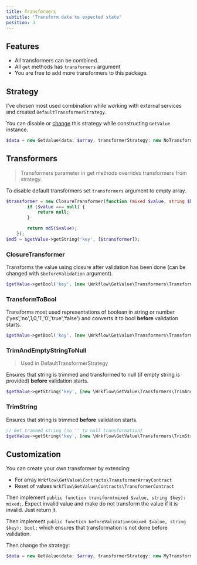 ```yaml
---
title: Transformers
subtitle: 'Transform data to expected state'
position: 3
---
```


## Features

- All transformers can be combined.
- All `get` methods has `transformers` argument
- You are free to add more transformers to this package.

## Strategy

I've chosen most used combination while working with external services and created `DefaultTransformerStrategy`.

You can disable or [change](#customization) this strategy while constructing `GetValue` instance.

```php
$data = new GetValue(data: $array, transformerStrategy: new NoTransformerStrategy());
```

## Transformers

> Transformers parameter in get methods overrides transformers from strategy. 

To disable default transformers set `transformers` argument to empty array.

```php
$transformer = new ClosureTransformer(function (mixed $value, string $key): ?string {
        if ($value === null) {
            return null;
        }

        return md5($value);
    });
$md5 = $getValue->getString('key', [$transformer]);
```

### ClosureTransformer

Transforms the value using closure after validation has been done (can be changed with `$beforeValidation` argument).


```php
$getValue->getBool('key', [new \Wrkflow\GetValue\Transformers\TransformToBool()]);
```

### TransformToBool

Transforms most used representations of boolean in string or number ('yes','no',1,0,'1','0','true','false') and converts
it to bool **before** validation starts.

```php
$getValue->getBool('key', [new \Wrkflow\GetValue\Transformers\TransformToBool()]);
```

### TrimAndEmptyStringToNull

> Used in DefaultTransformerStrategy

Ensures that string is trimmed and transformed to null (if empty string is provided) **before** validation starts.

```php
$getValue->getString('key', [new \Wrkflow\GetValue\Transformers\TrimAndEmptyStringToNull()]);
```

### TrimString

Ensures that string is trimmed **before** validation starts.

```php
// Get trimmed string (no '' to null transformation)
$getValue->getString('key', [new \Wrkflow\GetValue\Transformers\TrimString()]);
```

## Customization

You can create your own transformer by extending:

- For array `Wrkflow\GetValue\Contracts\TransformerArrayContract`
- Reset of values `Wrkflow\GetValue\Contracts\TransformerContract`

Then implement `public function transform(mixed $value, string $key): mixed;`. Expect invalid value and make do not
transform the value if it is invalid. Just return it. 

Then implement `public function beforeValidation(mixed $value, string $key): bool;` which ensures that transformation
is not done before validation. 

Then change the strategy:

```php
$data = new GetValue(data: $array, transformerStrategy: new MyTransformerStrategy());
```
